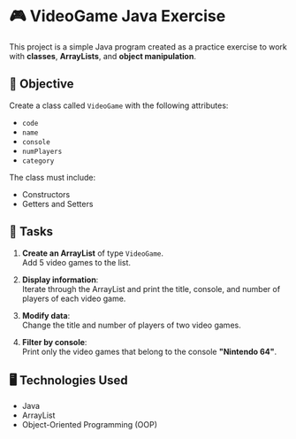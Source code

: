 # 🎮 VideoGame Java Exercise

This project is a simple Java program created as a practice exercise to work with **classes**, **ArrayLists**, and **object manipulation**.

## 🧩 Objective

Create a class called `VideoGame` with the following attributes:

- `code`  
- `name`  
- `console`  
- `numPlayers`  
- `category`

The class must include:
- Constructors  
- Getters and Setters  

## 🚀 Tasks

1. **Create an ArrayList** of type `VideoGame`.  
   Add 5 video games to the list.

2. **Display information**:  
   Iterate through the ArrayList and print the title, console, and number of players of each video game.

3. **Modify data**:  
   Change the title and number of players of two video games.

4. **Filter by console**:  
   Print only the video games that belong to the console **"Nintendo 64"**.

## 🖥️ Technologies Used

- Java  
- ArrayList  
- Object-Oriented Programming (OOP)